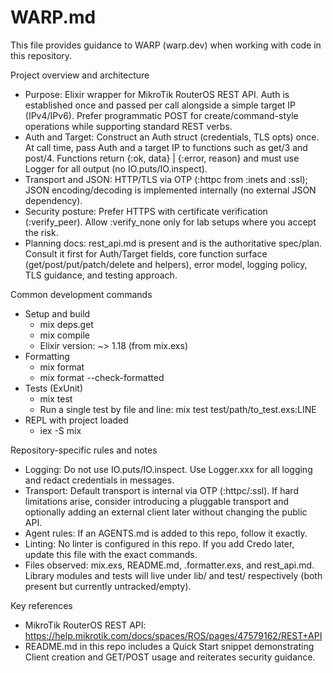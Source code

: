 # WARP.md

This file provides guidance to WARP (warp.dev) when working with code in this repository.

Project overview and architecture
- Purpose: Elixir wrapper for MikroTik RouterOS REST API. Auth is established once and passed per call alongside a simple target IP (IPv4/IPv6). Prefer programmatic POST for create/command-style operations while supporting standard REST verbs.
- Auth and Target: Construct an Auth struct (credentials, TLS opts) once. At call time, pass Auth and a target IP to functions such as get/3 and post/4. Functions return {:ok, data} | {:error, reason} and must use Logger for all output (no IO.puts/IO.inspect).
- Transport and JSON: HTTP/TLS via OTP (:httpc from :inets and :ssl); JSON encoding/decoding is implemented internally (no external JSON dependency).
- Security posture: Prefer HTTPS with certificate verification (:verify_peer). Allow :verify_none only for lab setups where you accept the risk.
- Planning docs: rest_api.md is present and is the authoritative spec/plan. Consult it first for Auth/Target fields, core function surface (get/post/put/patch/delete and helpers), error model, logging policy, TLS guidance, and testing approach.

Common development commands
- Setup and build
  - mix deps.get
  - mix compile
  - Elixir version: ~> 1.18 (from mix.exs)
- Formatting
  - mix format
  - mix format --check-formatted
- Tests (ExUnit)
  - mix test
  - Run a single test by file and line: mix test test/path/to_test.exs:LINE
- REPL with project loaded
  - iex -S mix

Repository-specific rules and notes
- Logging: Do not use IO.puts/IO.inspect. Use Logger.xxx for all logging and redact credentials in messages.
- Transport: Default transport is internal via OTP (:httpc/:ssl). If hard limitations arise, consider introducing a pluggable transport and optionally adding an external client later without changing the public API.
- Agent rules: If an AGENTS.md is added to this repo, follow it exactly.
- Linting: No linter is configured in this repo. If you add Credo later, update this file with the exact commands.
- Files observed: mix.exs, README.md, .formatter.exs, and rest_api.md. Library modules and tests will live under lib/ and test/ respectively (both present but currently untracked/empty).

Key references
- MikroTik RouterOS REST API: https://help.mikrotik.com/docs/spaces/ROS/pages/47579162/REST+API
- README.md in this repo includes a Quick Start snippet demonstrating Client creation and GET/POST usage and reiterates security guidance.
